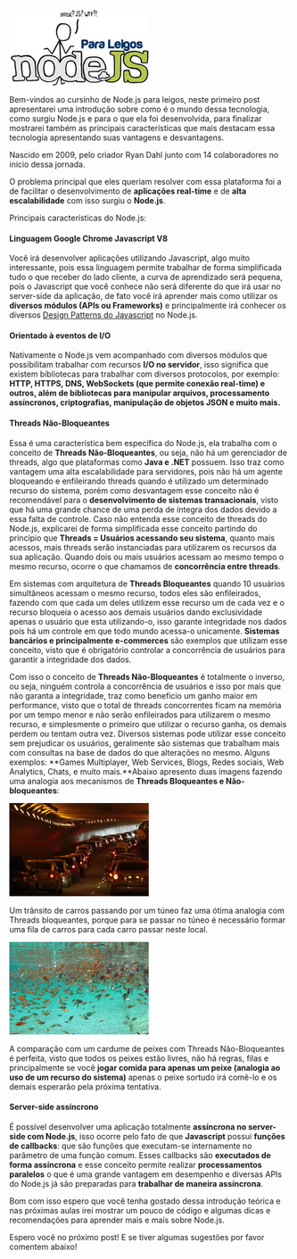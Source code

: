 ![Curso de Node.js](images/nodejs-para-leigos.jpg "Curso de Node.js")

Bem-vindos ao cursinho de Node.js para leigos, neste primeiro post apresentarei uma introdução sobre como é o mundo dessa tecnologia, como surgiu Node.js e para o que ela foi desenvolvida, para finalizar mostrarei também as principais características que mais destacam essa tecnologia apresentando suas vantagens e desvantagens.

Nascido em 2009, pelo criador Ryan Dahl junto com 14 colaboradores no início dessa jornada.

O problema principal que eles queriam resolver com essa plataforma foi a de facilitar o desenvolvimento de **aplicações real-time** e de **alta escalabilidade** com isso surgiu o **Node.js**.

Principais características do Node.js:

#### Linguagem Google Chrome Javascript V8

Você irá desenvolver aplicações utilizando Javascript, algo muito interessante, pois essa linguagem permite trabalhar de forma simplificada tudo o que receber do lado cliente, a curva de aprendizado será pequena, pois o Javascript que você conhece não será diferente do que irá usar no server-side da aplicação, de fato você irá aprender mais como utilizar os **diversos módulos (APIs ou Frameworks)** e principalmente irá conhecer os diversos [Design Patterns do Javascript](design-patterns-para-javascript-parte-2/ "Design Patterns para Javascript – Parte 2") no Node.js.

#### Orientado à eventos de I/O

Nativamente o Node.js vem acompanhado com diversos módulos que possibilitam trabalhar com recursos **I/O no servidor**, isso significa que existem bibliotecas para trabalhar com diversos protocolos, por exemplo: **HTTP, HTTPS, DNS, WebSockets (que permite conexão real-time) e outros, além de bibliotecas para manipular arquivos, processamento assíncronos, criptografias, manipulação de objetos JSON e muito mais.**

#### Threads Não-Bloqueantes

Essa é uma característica bem específica do Node.js, ela trabalha com o conceito de **Threads Não-Bloqueantes**, ou seja, não há um gerenciador de threads, algo que plataformas como **Java e .NET** possuem. Isso traz como vantagem uma alta escalabilidade para servidores, pois não há um agente bloqueando e enfileirando threads quando é utilizado um determinado recurso do sistema, porém como desvantagem esse conceito não é recomendável para o **desenvolvimento de sistemas transacionais**, visto que há uma grande chance de uma perda de íntegra dos dados devido a essa falta de controle. Caso não entenda esse conceito de threads do Node.js, explicarei de forma simplificada esse conceito partindo do princípio que **Threads = Usuários acessando seu sistema**, quanto mais acessos, mais threads serão instanciadas para utilizarem os recursos da sua aplicação. Quando dois ou mais usuários acessam ao mesmo tempo o mesmo recurso, ocorre o que chamamos de **concorrência entre threads**.

Em sistemas com arquitetura de **Threads Bloqueantes** quando 10 usuários simultâneos acessam o mesmo recurso, todos eles são enfileirados, fazendo com que cada um deles utilizem esse recurso um de cada vez e o recurso bloqueia o acesso aos demais usuários dando exclusividade apenas o usuário que esta utilizando-o, isso garante integridade nos dados pois há um controle em que todo mundo acessa-o unicamente. **Sistemas bancários e principalmente e-commerces** são exemplos que utilizam esse conceito, visto que é obrigatório controlar a concorrência de usuários para garantir a integridade dos dados.

Com isso o conceito de **Threads Não-Bloqueantes** é totalmente o inverso, ou seja, ninguém controla a concorrência de usuários e isso por mais que não garanta a integridade, traz como benefício um ganho maior em performance, visto que o total de threads concorrentes ficam na memória por um tempo menor e não serão enfileirados para utilizarem o mesmo recurso, e simplesmente o primeiro que utilizar o recurso ganha, os demais perdem ou tentam outra vez. Diversos sistemas pode utilizar esse conceito sem prejudicar os usuários, geralmente são sistemas que trabalham mais com consultas na base de dados do que alterações no mesmo. Alguns exemplos: **Games Multiplayer, Web Services, Blogs, Redes sociais, Web Analytics, Chats, e muito mais.**Abaixo apresento duas imagens fazendo uma analogia aos mecanismos de **Threads Bloqueantes e Não-bloqueantes**:

![Threads Bloqueantes =  Trânsito](images/transito.jpg "Threads Bloqueantes =  Trânsito")

Um trânsito de carros passando por um túneo faz uma ótima analogia com Threads bloqueantes, porque para se passar no túneo é necessário formar uma fila de carros para cada carro passar neste local.

![Threads Não-Bloqueantes = Cardume](images/cardume.jpg "Threads Não-Bloqueantes = Cardume")

A comparação com um cardume de peixes com Threads Não-Bloqueantes é perfeita, visto que todos os peixes estão livres, não há regras, filas e principalmente se você **jogar comida para apenas um peixe (analogia ao uso de um recurso do sistema)** apenas o peixe sortudo irá comê-lo e os demais esperarão pela próxima tentativa.

#### Server-side assíncrono

É possível desenvolver uma aplicação totalmente **assíncrona no server-side com Node.js**, isso ocorre pelo fato de que **Javascript** possui **funções de callbacks**: que são funções que executam-se internamente no parâmetro de uma função comum. Esses callbacks são **executados de forma assíncrona** e esse conceito permite realizar **processamentos paralelos** o que é uma grande vantagem em desempenho e diversas APIs do Node.js já são preparadas para **trabalhar de maneira assíncrona**.

Bom com isso espero que você tenha gostado dessa introdução teórica e nas próximas aulas irei mostrar um pouco de código e algumas dicas e recomendações para aprender mais e mais sobre Node.js.

Espero você no próximo post! E se tiver algumas sugestões por favor comentem abaixo!